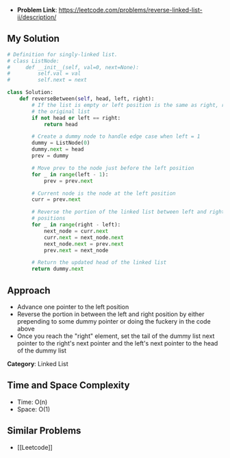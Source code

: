 - **Problem Link**: https://leetcode.com/problems/reverse-linked-list-ii/description/


## My Solution
```python
# Definition for singly-linked list.
# class ListNode:
#     def __init__(self, val=0, next=None):
#         self.val = val
#         self.next = next

class Solution:
    def reverseBetween(self, head, left, right):
        # If the list is empty or left position is the same as right, return  
        # the original list
        if not head or left == right:
            return head

        # Create a dummy node to handle edge case when left = 1
        dummy = ListNode(0)
        dummy.next = head
        prev = dummy

        # Move prev to the node just before the left position
        for _ in range(left - 1):
            prev = prev.next

        # Current node is the node at the left position
        curr = prev.next

        # Reverse the portion of the linked list between left and right 
        # positions
        for _ in range(right - left):
            next_node = curr.next
            curr.next = next_node.next
            next_node.next = prev.next
            prev.next = next_node

        # Return the updated head of the linked list
        return dummy.next
```

## Approach
- Advance one pointer to the left position 
- Reverse the portion in between the left and right position by either prepending to some dummy pointer or doing the fuckery in the code above
- Once you reach the "right" element, set the tail of the dummy list next pointer to the right's next pointer and the left's next pointer to the head of the dummy list


**Category**: Linked List


## Time and Space Complexity
- Time: O(n)
- Space: O(1)
## Similar Problems
- [[Leetcode]]